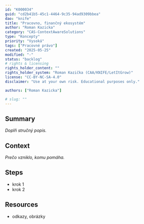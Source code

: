 ```yaml
---
id: "K000034"
guid: "cd2b41b5-45c1-4464-9c35-94ad9309bbea"
dao: "knife"
title: "Pracovno, finančný ekosystém"
author: "Roman Kazicka"
category: "CAS-ContextAwareSolutions"
type: "Koncepty"
priority: "Vysoká"
tags: ["Pracovné právo"]
created: "2025-05-25"
modified: "-"
status: "backlog"
# rights & licensing
rights_holder_content: ""
rights_holder_system: "Roman Kazička (CAA/KNIFE/LetItGrow)"
license: "CC-BY-NC-SA-4.0"
disclaimer: "Use at your own risk. Educational purposes only."

authors: ["Roman Kazicka"]

# slug: ""
---
```


## Summary
_Doplň stručný popis._

## Context
_Prečo vzniklo, komu pomáha._

## Steps
- krok 1
- krok 2

## Resources
- odkazy, obrázky
